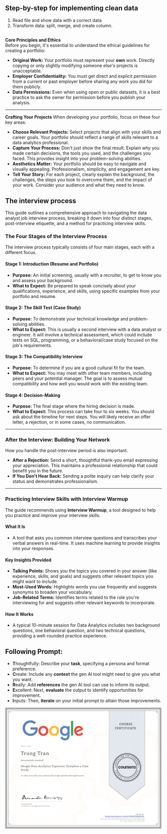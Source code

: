 ## Step-by-step for implementing clean data

1. Read file and show data with a correct data
2. Transform data: split, merge, and create column.

## 

**Core Principles and Ethics**  
Before you begin, it's essential to understand the ethical guidelines for creating a portfolio:

*   **Original Work:** Your portfolio must represent your **own** work. Directly copying or only slightly modifying someone else's projects is unacceptable.
*   **Employer Confidentiality:** You must get direct and explicit permission from a current or past employer before sharing any work you did for them publicly.
*   **Data Permissions:** Even when using open or public datasets, it is a best practice to ask the owner for permission before you publish your analysis.

---

**Crafting Your Projects**
When developing your portfolio, focus on these four key areas:

*   **Choose Relevant Projects:** Select projects that align with your skills and career goals. Your portfolio should reflect a range of skills relevant to a data analytics professional.
*   **Capture Your Process:** Don't just show the final result. Explain *why* you made certain decisions, the tools you used, and the challenges you faced. This provides insight into your problem-solving abilities.
*   **Aesthetics Matter:** Your portfolio should be easy to navigate and visually appealing. Professionalism, simplicity, and engagement are key.
*   **Tell Your Story:** For each project, clearly explain the background, the challenges, the steps you took to overcome them, and the impact of your work. Consider your audience and what they need to know.


## The interview process

This guide outlines a comprehensive approach to navigating the data analyst job interview process, breaking it down into four distinct stages, post-interview etiquette, and a method for practicing interview skills.

### The Four Stages of the Interview Process

The interview process typically consists of four main stages, each with a different focus.

#### Stage 1: Introduction (Resume and Portfolio)
*   **Purpose:** An initial screening, usually with a recruiter, to get to know you and assess your background.
*   **What to Expect:** Be prepared to speak concisely about your qualifications, experience, and skills, using specific examples from your portfolio and resume.

#### Stage 2: The Skill Test (Case Study)
*   **Purpose:** To demonstrate your technical knowledge and problem-solving abilities.
*   **What to Expect:** This is usually a second interview with a data analyst or engineer. It will involve a technical assessment, which could include tests on SQL, programming, or a behavioral/case study focused on the job's requirements.

#### Stage 3: The Compatibility Interview
*   **Purpose:** To determine if you are a good cultural fit for the team.
*   **What to Expect:** You may meet with other team members, including peers and your potential manager. The goal is to assess mutual compatibility and how well you would work with the existing team.

#### Stage 4: Decision-Making
*   **Purpose:** The final stage where the hiring decision is made.
*   **What to Expect:** This process can take four to six weeks. You should ask about the timeline for next steps. You will likely receive an offer letter, a rejection, or in some cases, no communication.

---

### After the Interview: Building Your Network

How you handle the post-interview period is also important.

*   **After a Rejection:** Send a short, thoughtful thank-you email expressing your appreciation. This maintains a professional relationship that could benefit you in the future.
*   **If You Don't Hear Back:** Sending a polite inquiry can help clarify your status and demonstrates professionalism.

---

### Practicing Interview Skills with Interview Warmup

The guide recommends using **Interview Warmup**, a tool designed to help you practice and improve your interview skills.

#### What It Is
*   A tool that asks you common interview questions and transcribes your verbal answers in real-time. It uses machine learning to provide insights into your responses.

#### Key Insights Provided
*   **Talking Points:** Shows you the topics you covered in your answer (like experience, skills, and goals) and suggests other relevant topics you might want to include.
*   **Most-Used Words:** Highlights words you use frequently and suggests synonyms to broaden your vocabulary.
*   **Job-Related Terms:** Identifies terms related to the role you're interviewing for and suggests other relevant keywords to incorporate.

#### How It Works
*   A typical 10-minute session for Data Analytics includes two background questions, one behavioral question, and two technical questions, providing a well-rounded practice experience.


## Following Prompt:
- **T**houghtfully: Describe your **task**, specifying a persona and format preference.
- **C**reate: Include any **context** the gen AI tool might need to give you what you want.
- **R**eally: Add **references** the gen AI tool can use to inform its output.
- **E**xcellent: Next, **evaluate** the output to identify opportunities for improvement. 
- **I**nputs: Then, **iterate** on your initial prompt to attain those improvements.   


![Alt text](https://github.com/J3rryTran/Google-Data-Analytics-Professional/blob/main/C8%20-%20Capstone%20Complete%20a%20Case%20Study/C8.png)